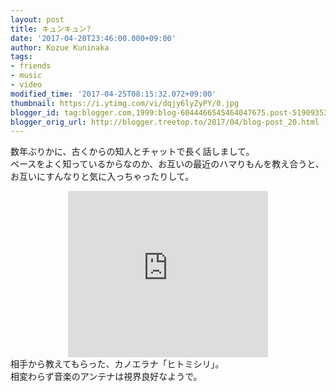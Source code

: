 ```yaml
---
layout: post
title: キュンキュン?
date: '2017-04-20T23:46:00.000+09:00'
author: Kozue Kuninaka
tags:
- friends
- music
- video
modified_time: '2017-04-25T08:15:32.072+09:00'
thumbnail: https://i.ytimg.com/vi/dqjy6lyZyPY/0.jpg
blogger_id: tag:blogger.com,1999:blog-6044466545464047675.post-5190935372527299734
blogger_orig_url: http://blogger.treetop.to/2017/04/blog-post_20.html
---
```


数年ぶりかに、古くからの知人とチャットで長く話しまして。<br />ベースをよく知っているからなのか、お互いの最近のハマりもんを教え合うと、お互いにすんなりと気に入っちゃったりして。<br /><div class="separator" style="clear: both; text-align: center;"><iframe allowfullscreen="" class="YOUTUBE-iframe-video" data-thumbnail-src="https://i.ytimg.com/vi/dqjy6lyZyPY/0.jpg" frameborder="0" height="266" src="https://www.youtube.com/embed/dqjy6lyZyPY?feature=player_embedded" width="320"></iframe></div>相手から教えてもらった、カノエラナ「ヒトミシリ」。<br />相変わらず音楽のアンテナは視界良好なようで。